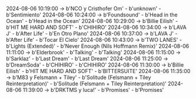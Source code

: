 2024-08-06 10:19:00 -> b'NCO y Cristhofer Om' - b'unknown' - b'Sentimiento'
2024-08-06 10:24:00 -> b'Foundsound' - b'Head in the Ocean' - b'Head in the Ocean'
2024-08-06 10:29:00 -> b'Billie Eilish' - b'HIT ME HARD AND SOFT' - b'CHIHIRO'
2024-08-06 10:34:00 -> b'LAVA J' - b'After Life' - b'En Otro Plano'
2024-08-06 10:37:00 -> b'LAVA J' - b'After Life' - b'Tocar El Cielo'
2024-08-06 10:43:00 -> b'TWO LANES' - b'Lights (Extended)' - b'Never Enough (Nils Hoffmann Remix)'
2024-08-06 11:11:00 -> b'Elderbrook' - b'Talking' - b'Talking'
2024-08-06 11:15:00 -> b'Sarklaz' - b'Last Dream' - b'Last Dream'
2024-08-06 11:25:00 -> b'DreamSoda' - b'CHIHIRO' - b'CHIHIRO'
2024-08-06 11:30:00 -> b'Billie Eilish' - b'HIT ME HARD AND SOFT' - b'BITTERSUITE'
2024-08-06 11:35:00 -> b'M83 y Felsmann + Tiley' - b'Solitude (Felsmann + Tiley Reinterpretation)' - b'Solitude (Felsmann + Tiley Reinterpretation)'
2024-08-06 11:39:00 -> b'DRKTMS y luca!' - b'Promises' - b'Promises'
